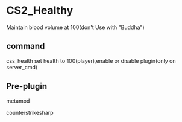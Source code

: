 # CS2_Healthy
Maintain blood volume at 100(don't Use with \"Buddha\")

## command

css_health          set health to 100(player),enable or disable plugin(only on server_cmd)

## Pre-plugin

metamod

counterstrikesharp
